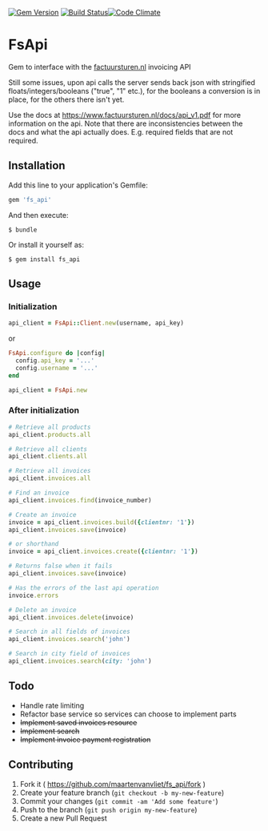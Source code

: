 [![Gem Version](https://badge.fury.io/rb/fs_api.svg)](https://badge.fury.io/rb/fs_api) [![Build Status](https://travis-ci.org/maartenvanvliet/fs_api.svg)](https://travis-ci.org/maartenvanvliet/fs_api)[![Code Climate](https://codeclimate.com/github/maartenvanvliet/fs_api/badges/gpa.svg)](https://codeclimate.com/github/maartenvanvliet/fs_api)

# FsApi

Gem to interface with the [factuursturen.nl](https://www.factuursturen.nl/?a=1552)
invoicing API

Still some issues, upon api calls the server sends back json with stringified
floats/integers/booleans ("true", "1" etc.), for the booleans a conversion is
in place, for the others there isn't yet.

Use the docs at https://www.factuursturen.nl/docs/api_v1.pdf for more information
on the api. Note that there are inconsistencies between the docs and what the api actually does. E.g. required fields that are not required.


## Installation

Add this line to your application's Gemfile:

```ruby
gem 'fs_api'
```

And then execute:

    $ bundle

Or install it yourself as:

    $ gem install fs_api

## Usage

### Initialization

```ruby
api_client = FsApi::Client.new(username, api_key)
```

or

```ruby
FsApi.configure do |config|
  config.api_key = '...'
  config.username = '...'
end

api_client = FsApi.new
```

### After initialization

```ruby
# Retrieve all products
api_client.products.all

# Retrieve all clients
api_client.clients.all

# Retrieve all invoices
api_client.invoices.all

# Find an invoice
api_client.invoices.find(invoice_number)

# Create an invoice
invoice = api_client.invoices.build({clientnr: '1'})
api_client.invoices.save(invoice)

# or shorthand
invoice = api_client.invoices.create({clientnr: '1'})

# Returns false when it fails
api_client.invoices.save(invoice)

# Has the errors of the last api operation
invoice.errors

# Delete an invoice
api_client.invoices.delete(invoice)

# Search in all fields of invoices
api_client.invoices.search('john')

# Search in city field of invoices
api_client.invoices.search(city: 'john')
```

## Todo
* Handle rate limiting
* Refactor base service so services can choose to implement parts
* ~~Implement saved invoices resource~~
* ~~Implement search~~
* ~~Implement invoice payment registration~~

## Contributing

1. Fork it ( https://github.com/maartenvanvliet/fs_api/fork )
2. Create your feature branch (`git checkout -b my-new-feature`)
3. Commit your changes (`git commit -am 'Add some feature'`)
4. Push to the branch (`git push origin my-new-feature`)
5. Create a new Pull Request
